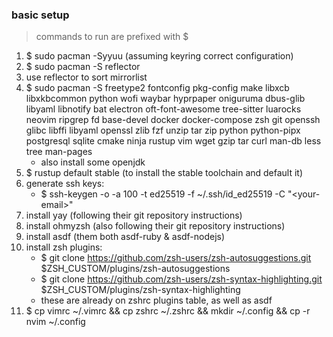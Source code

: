 ### basic setup
> commands to run are prefixed with $

1. $ sudo pacman -Syyuu (assuming keyring correct configuration)
2. $ sudo pacman -S reflector
3. use reflector to sort mirrorlist
4. $ sudo pacman -S freetype2 fontconfig pkg-config make libxcb libxkbcommon python wofi waybar hyprpaper oniguruma dbus-glib libyaml libnotify bat electron oft-font-awesome tree-sitter luarocks neovim ripgrep fd base-devel docker docker-compose zsh git openssh glibc libffi libyaml openssl zlib fzf unzip tar zip python python-pipx postgresql sqlite cmake ninja rustup vim wget gzip tar curl man-db less tree man-pages
    - also install some openjdk
5. $ rustup default stable (to install the stable toolchain and default it)
6. generate ssh keys:
    - $ ssh-keygen -o -a 100 -t ed25519 -f ~/.ssh/id_ed25519 -C "\<your-email\>"
7. install yay (following their git repository instructions)
8. install ohmyzsh (also following their git repository instructions)
9. install asdf (them both asdf-ruby & asdf-nodejs)
10. install zsh plugins:
    - $ git clone https://github.com/zsh-users/zsh-autosuggestions.git $ZSH_CUSTOM/plugins/zsh-autosuggestions
    - $ git clone https://github.com/zsh-users/zsh-syntax-highlighting.git $ZSH_CUSTOM/plugins/zsh-syntax-highlighting
    - these are already on zshrc plugins table, as well as asdf
11. $ cp vimrc ~/.vimrc && cp zshrc ~/.zshrc && mkdir ~/.config && cp -r nvim ~/.config
